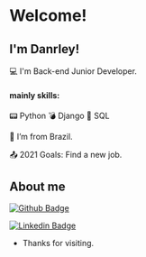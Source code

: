 # Welcome!

 

## I'm Danrley!

 

:computer: I'm Back-end Junior Developer.
 #### mainly skills:
       
:pager: Python
:bomb: Django
:scroll: SQL

:house_with_garden: I’m from Brazil. 

:outbox_tray: 2021 Goals: Find a new job.

 

## About me

[![Github Badge](https://img.shields.io/badge/-Github-000?style=flat-square&logo=Github&logoColor=white&link=https://github.com/DanrleyPerez)](https://github.com/DanrleyPerez)

[![Linkedin Badge](https://img.shields.io/badge/-LinkedIn-blue?style=flat-square&logo=Linkedin&logoColor=white&link=https://www.linkedin.com/in/danrley-perez-sena-600292133/)](https://www.linkedin.com/in/danrley-perez-sena-600292133/)

- Thanks for visiting.

